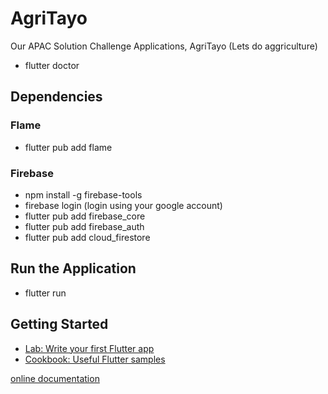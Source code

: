 # AgriTayo
Our APAC Solution Challenge Applications, AgriTayo (Lets do aggriculture)

- flutter doctor

## Dependencies
### Flame
- flutter pub add flame

### Firebase
- npm install -g firebase-tools
- firebase login (login using your google account)
- flutter pub add firebase_core
- flutter pub add firebase_auth
- flutter pub add cloud_firestore


## Run the Application
- flutter run

## Getting Started
- [Lab: Write your first Flutter app](https://docs.flutter.dev/get-started/codelab)
- [Cookbook: Useful Flutter samples](https://docs.flutter.dev/cookbook)

[online documentation](https://docs.flutter.dev/)